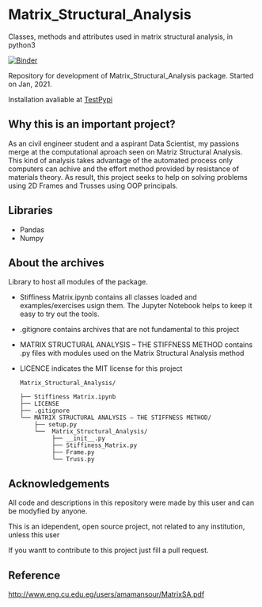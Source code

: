 # Matrix_Structural_Analysis
Classes, methods and attributes used in matrix structural analysis, in python3

[![Binder](https://mybinder.org/badge_logo.svg)](https://mybinder.org/v2/gh/guilistocco/Matrix_Structural_Analysis/master)

Repository for development of Matrix_Structural_Analysis package.
Started on Jan, 2021.

Installation avaliable at [TestPypi](https://test.pypi.org/project/Matrix-Structural-Analysis/)
 
## Why this is an important project?
As an civil engineer student and a aspirant Data Scientist, my passions merge at the computational aproach seen on Matriz Structural Analysis. This kind of analysis takes advantage of the automated process only computers can achive and the effort method provided by resistance of materials theory. As result, this project seeks to help on solving problems using 2D Frames and Trusses using OOP principals.

## Libraries
* Pandas
* Numpy

## About the archives
Library to host all modules of the package. 

* Stiffiness Matrix.ipynb contains all classes loaded and examples/exercises usign them. The Jupyter Notebook helps to keep it easy to try out the tools.
* .gitignore contains archives that are not fundamental to this project
* MATRIX STRUCTURAL ANALYSIS – THE STIFFNESS METHOD contains .py files with modules used on the Matrix Structural Analysis method 
* LICENCE indicates the MIT license for this project

      Matrix_Structural_Analysis/

      ├── Stiffiness Matrix.ipynb
      ├── LICENSE
      ├── .gitignore
      └── MATRIX STRUCTURAL ANALYSIS – THE STIFFNESS METHOD/  
          ├── setup.py
          └──  Matrix_Structural_Analysis/
               ├── __init__.py
               ├── Stiffiness_Matrix.py
               ├── Frame.py
               └── Truss.py

## Acknowledgements

All code and descriptions in this repository were made by this user and can be modyfied by anyone.

This is an idependent, open source project, not related to any institution, unless this user

If you wantt to contribute to this project just fill a pull request.

## Reference

http://www.eng.cu.edu.eg/users/amamansour/MatrixSA.pdf
